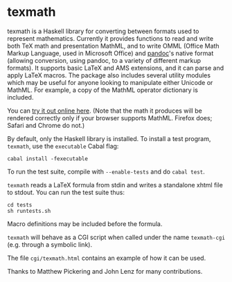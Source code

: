 texmath
=======

texmath is a Haskell library for converting between formats used to
represent mathematics.  Currently it provides functions to read and
write both TeX math and presentation MathML, and to write OMML (Office
Math Markup Language, used in Microsoft Office) and [pandoc]'s native
format (allowing conversion, using pandoc, to a variety of different
markup formats).  It supports basic LaTeX and AMS extensions, and it can
parse and apply LaTeX macros.  The package also includes several utility
modules which may be useful for anyone looking to manipulate either
Unicode or MathML.  For example, a copy of the MathML operator
dictionary is included.

[pandoc]: http://github.com/jgm/pandoc

You can [try it out online here](http://johnmacfarlane.net/texmath.html).
(Note that the math it produces will be rendered correctly only
if your browser supports MathML. Firefox does; Safari and Chrome do not.)

By default, only the Haskell library is installed.  To install a
test program, `texmath`, use the `executable` Cabal flag:

    cabal install -fexecutable

To run the test suite, compile with `--enable-tests` and do `cabal test`.

`texmath` reads a LaTeX formula from stdin and writes a
standalone xhtml file to stdout.  You can run the test suite thus:

    cd tests
    sh runtests.sh

Macro definitions may be included before the formula.

`texmath` will behave as a CGI script when called under the name
`texmath-cgi` (e.g. through a symbolic link).

The file `cgi/texmath.html` contains an example of how it can
be used.

Thanks to Matthew Pickering and John Lenz for many contributions.

